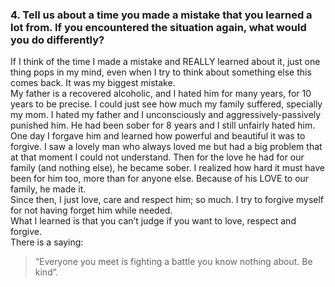 ### 4. Tell us about a time you made a mistake that you learned a lot from. If you encountered the situation again, what would you do differently?
If I think of the time I made a mistake and REALLY learned about it, just one thing pops in my mind, even when I try to think about something else this comes back. It was my biggest mistake.  
My father is a recovered alcoholic, and I hated him for many years, for 10 years to be precise. I could just see how much my family suffered, specially my mom. I hated my father and I unconsciously and aggressively-passively punished him. He had been sober for 8 years and I still unfairly hated him.
One day I forgave him and learned how powerful and beautiful it was to forgive. I saw a lovely man who always loved me but had a big problem that at that moment I could not understand. Then for the love he had for our family (and nothing else), he became sober. I realized how hard it must have been for him too, more than for anyone else. Because of his LOVE to our family, he made it.  
Since then, I just love, care and respect him; so much. I try to forgive myself for not having forget him while needed.  
What I learned is that you can’t judge if you want to love, respect and forgive.   
There is a saying: 
>“Everyone you meet is fighting a battle you know nothing about. Be kind”.



